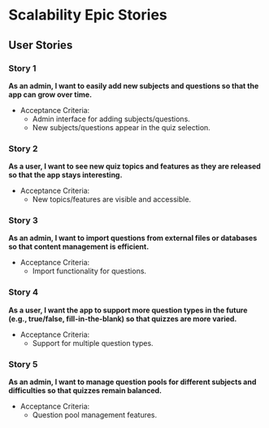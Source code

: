 # Scalability Epic Stories

## User Stories

### Story 1
**As an admin, I want to easily add new subjects and questions so that the app can grow over time.**
- Acceptance Criteria:
  - Admin interface for adding subjects/questions.
  - New subjects/questions appear in the quiz selection.

### Story 2
**As a user, I want to see new quiz topics and features as they are released so that the app stays interesting.**
- Acceptance Criteria:
  - New topics/features are visible and accessible.

### Story 3
**As an admin, I want to import questions from external files or databases so that content management is efficient.**
- Acceptance Criteria:
  - Import functionality for questions.

### Story 4
**As a user, I want the app to support more question types in the future (e.g., true/false, fill-in-the-blank) so that quizzes are more varied.**
- Acceptance Criteria:
  - Support for multiple question types.

### Story 5
**As an admin, I want to manage question pools for different subjects and difficulties so that quizzes remain balanced.**
- Acceptance Criteria:
  - Question pool management features.

